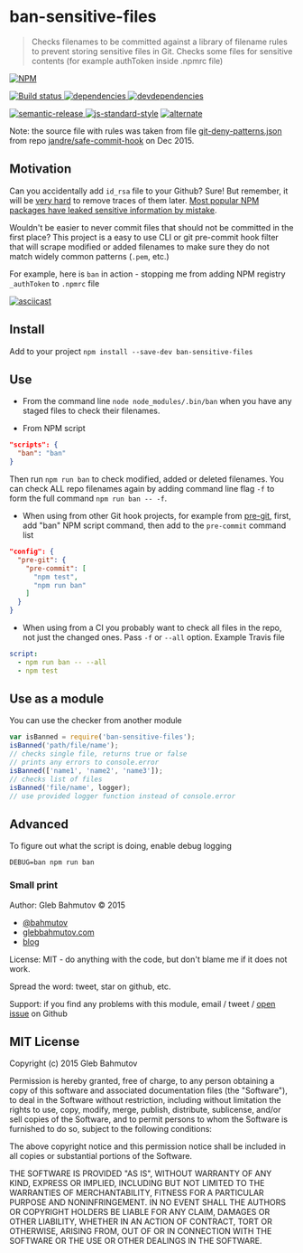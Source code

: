 # ban-sensitive-files

> Checks filenames to be committed against a library of filename rules 
> to prevent storing sensitive files in Git.
> Checks some files for sensitive contents (for example authToken inside .npmrc file)

[![NPM][ban-sensitive-files-icon] ][ban-sensitive-files-url]

[![Build status][ban-sensitive-files-ci-image] ][ban-sensitive-files-ci-url]
[![dependencies][ban-sensitive-files-dependencies-image] ][ban-sensitive-files-dependencies-url]
[![devdependencies][ban-sensitive-files-devdependencies-image] ][ban-sensitive-files-devdependencies-url]

[![semantic-release][semantic-image] ][semantic-url]
[![js-standard-style](https://img.shields.io/badge/code%20style-standard-brightgreen.svg)](http://standardjs.com/)
[![alternate](https://img.shields.io/badge/manpm-%E2%9C%93-3399ff.svg)](https://github.com/bahmutov/manpm)

Note: the source file with rules was taken from file
[git-deny-patterns.json](https://github.com/jandre/safe-commit-hook/blob/master/git-deny-patterns.json)
from repo [jandre/safe-commit-hook](https://github.com/jandre/safe-commit-hook) on Dec 2015.

## Motivation

Can you accidentally add `id_rsa` file to your Github? Sure!
But remember, it will be [very hard](https://help.github.com/articles/remove-sensitive-data/) to remove
traces of them later. [Most popular NPM packages have leaked sensitive information by mistake][1].

Wouldn't be easier to never commit files that should not be committed in the first place?
This project is a easy to use CLI or git pre-commit hook filter that will scrape modified or added
filenames to make sure they do not match widely common patterns (`.pem`, etc.)

[1]: https://github.com/ChALkeR/notes/blob/master/Do-not-underestimate-credentials-leaks.md

For example, here is `ban` in action - stopping me from adding NPM registry `_authToken` to
`.npmrc` file

[![asciicast](https://asciinema.org/a/33377.png)](https://asciinema.org/a/33377)

## Install

Add to your project `npm install --save-dev ban-sensitive-files`

## Use

* From the command line `node node_modules/.bin/ban` when you have any staged files 
  to check their filenames.

* From NPM script

```json
"scripts": {
  "ban": "ban"
}
```

Then run `npm run ban` to check modified, added or deleted filenames.
You can check ALL repo filenames again by adding command line flag `-f` to form the full command
`npm run ban -- -f`.

* When using from other Git hook projects, for example from [pre-git](https://github.com/bahmutov/pre-git),
  first, add "ban" NPM script command, then add to the `pre-commit` command list

```json
"config": {
  "pre-git": {
    "pre-commit": [
      "npm test",
      "npm run ban"
    ]
  }
}
```

* When using from a CI you probably want to check all files in the repo, not just
the changed ones. Pass `-f` or `--all` option. Example Travis file

```yaml
script:
  - npm run ban -- --all
  - npm test
```

## Use as a module

You can use the checker from another module

```js
var isBanned = require('ban-sensitive-files');
isBanned('path/file/name');
// checks single file, returns true or false
// prints any errors to console.error
isBanned(['name1', 'name2', 'name3']);
// checks list of files
isBanned('file/name', logger);
// use provided logger function instead of console.error
```

## Advanced

To figure out what the script is doing, enable debug logging

    DEBUG=ban npm run ban

### Small print

Author: Gleb Bahmutov &copy; 2015

* [@bahmutov](https://twitter.com/bahmutov)
* [glebbahmutov.com](https://glebbahmutov.com)
* [blog](https://glebbahmutov.com/blog/)

License: MIT - do anything with the code, but don't blame me if it does not work.

Spread the word: tweet, star on github, etc.

Support: if you find any problems with this module, email / tweet /
[open issue](https://github.com/bahmutov/ban-sensitive-files/issues) on Github

## MIT License

Copyright (c) 2015 Gleb Bahmutov

Permission is hereby granted, free of charge, to any person
obtaining a copy of this software and associated documentation
files (the "Software"), to deal in the Software without
restriction, including without limitation the rights to use,
copy, modify, merge, publish, distribute, sublicense, and/or sell
copies of the Software, and to permit persons to whom the
Software is furnished to do so, subject to the following
conditions:

The above copyright notice and this permission notice shall be
included in all copies or substantial portions of the Software.

THE SOFTWARE IS PROVIDED "AS IS", WITHOUT WARRANTY OF ANY KIND,
EXPRESS OR IMPLIED, INCLUDING BUT NOT LIMITED TO THE WARRANTIES
OF MERCHANTABILITY, FITNESS FOR A PARTICULAR PURPOSE AND
NONINFRINGEMENT. IN NO EVENT SHALL THE AUTHORS OR COPYRIGHT
HOLDERS BE LIABLE FOR ANY CLAIM, DAMAGES OR OTHER LIABILITY,
WHETHER IN AN ACTION OF CONTRACT, TORT OR OTHERWISE, ARISING
FROM, OUT OF OR IN CONNECTION WITH THE SOFTWARE OR THE USE OR
OTHER DEALINGS IN THE SOFTWARE.

[ban-sensitive-files-icon]: https://nodei.co/npm/ban-sensitive-files.svg?downloads=true
[ban-sensitive-files-url]: https://npmjs.org/package/ban-sensitive-files
[ban-sensitive-files-ci-image]: https://travis-ci.org/bahmutov/ban-sensitive-files.svg?branch=master
[ban-sensitive-files-ci-url]: https://travis-ci.org/bahmutov/ban-sensitive-files
[ban-sensitive-files-dependencies-image]: https://david-dm.org/bahmutov/ban-sensitive-files.svg
[ban-sensitive-files-dependencies-url]: https://david-dm.org/bahmutov/ban-sensitive-files
[ban-sensitive-files-devdependencies-image]: https://david-dm.org/bahmutov/ban-sensitive-files/dev-status.svg
[ban-sensitive-files-devdependencies-url]: https://david-dm.org/bahmutov/ban-sensitive-files#info=devDependencies
[semantic-image]: https://img.shields.io/badge/%20%20%F0%9F%93%A6%F0%9F%9A%80-semantic--release-e10079.svg
[semantic-url]: https://github.com/semantic-release/semantic-release
